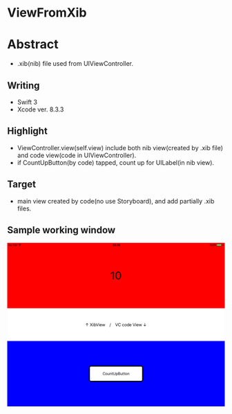 # ViewFromXib

Abstract
============
* .xib(nib) file used from UIViewController.

Writing
------------
* Swift 3
* Xcode ver. 8.3.3


Highlight
------------
* ViewController.view(self.view) include both nib view(created by .xib file) and code view(code in UIViewController).
* if CountUpButton(by code) tapped, count up for UILabel(in nib view).


Target
------------
* main view created by code(no use Storyboard), and add partially .xib files.


Sample working window
------------
![iPad sample working view](https://github.com/YutoMizutani/ViewFromXib/blob/master/sampleWindow.png)

